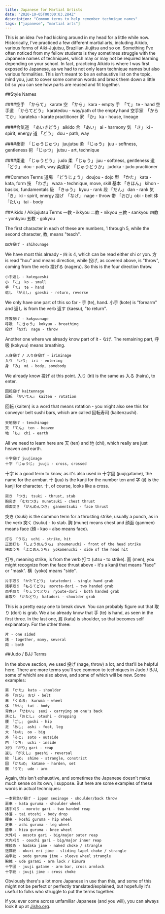 ```yaml
---
title: Japanese for Martial Artists
date: "2020-10-05T00:00:03.284Z"
description: "Common terms to help remember technique names"
tags: ["japanese", "martial arts"]
---
```


This is an idea I've had kicking around in my head for a little while now.
Historically, I've practiced a few different martial arts, including Aikido,
various forms of Aiki-Jujutsu, Brazilian Jiujitsu and so on.  Something I've
often noticed from my fellow students is they sometimes struggle with the Japanese
names of techniques, which may or may not be required learning depending on
your school.  In fact, practicing Aikido is where I was first exposed to
Japanese, as we had to not only learn technique names but also various
formalities.  This isn't meant to be an exhaustive list on the topic, mind you,
just to cover some common words and break them down a little bit so you can
see how parts are reused and fit together.

##Style Names

####空手　「からて」 karate
	空　「から」 kara - empty
	手　「て」 te - hand
	空手道　「からてどう」 karatedou - way/path of the empty hand
	空手家　「からてか」 karateka - karate practitioner
	家 「か」 ka - house, lineage

####合気道　「あいきどう」 aikido
	合 「あい」 ai - harmony
	気 「き」 ki - spirit, energy
	道 「どう」 dou - path, way

####柔術　「じゅうじゅつ」 juujutsu
	柔 「じゅう」 juu - softness, gentleness
	術 「じゅつ」 jutsu - art, technique

####柔道　「じゅうどう」 judo
	柔 「じゅう」 juu - softness, gentleness
	道 「どう」 dou - path, way
	柔道家　「じゅうどうか」 judoka - judo practiioner

##Common Terms
	道場　「どうじょう」 doujou - dojo
	型　「かた」 kata - kata, form
	技　「わざ」 waza - technique, move, skill
	基本 「きほん」 kihon - basics, fundamentals
	級　「きゅう」 kyuu - rank
	段 「だん」 dan - rank
	気　「き」 ki - spirit, energy
	投げ　「なげ」 nage - throw
	帯 「おび」obi - belt
	体　「たい」 tai - body
	
##Aikido / Aikijujutsu Terms
	一教 - ikkyou
	二教 - nikyou
	三教 - sankyou
	四教 - yonkyou
	五教 - gokyou

The first character in each of these are numbers, 1 through 5, while the second character, 教,
means "teach".

	四方投げ - shihounage

We have most this already - 四 is 4, which can be read either shi or yon.  方 is read "hou" and
means direction, while 投げ, as covered above, is "throw", coming from the verb 投げる (nageru).
So this is the four direction throw.

	小手返し - kotegaeshi
	小 「こ」 ko - small
	手 「て」 te - hand
	返し 「がえし」 gaeshi - return, reverse

We only have one part of this so far - 手 (te), hand.  小手 (kote) is "forearm" and 返し is from
the verb 返す (kaesu), "to return".

	呼吸投げ - kokyuunage
	呼吸 「こきゅう」 kokyuu - breathing
	投げ 「なげ」　nage - throw

Another one where we already know part of it - なげ.  The remaining part, 呼吸 (kokyuu) means breathing.

	入身投げ / 入り身投げ - iriminage
	入り 「いり」 iri - entering
	身 「み」 mi - body, somebody

We already know 投げ at this point.  入り (iri) is the same as 入る (hairu), to enter.

	回転投げ kaitennage
	回転 「かいてん」 kaiten - rotation

回転 (kaiten) is a word that means rotation - you might also see this for conveyor belt sushi bars, which
are called 回転寿司 (kaitenzushi).

	天地投げ - tenchinage
	天 「てん」 ten - heaven
	地　「ち」 chi - earth

All we need to learn here are 天 (ten) and 地 (chi), which really are just heaven and earth.

	十字投げ juujinage
	十字　「じゅうじ」　juuji - cross, crossed

十字 is a good term to know, as it's also used in 十字固 (juujigatame), the name for the armbar.
十 (juu) is the kanji for the number ten and 字 (ji) is the kanji for character.  十, of course,
looks like a cross.

	突き 「つき」　tsuki - thrust, stab
	胸突き 「むねつき」　munetsuki - chest thrust
	顔面突き 「がんめんつき」　ganmentsuki - face thrust

突き (tsuki) is the common term for a thrusting strike, usually a punch, as in the verb 突く (tsuku) - to stab.
胸 (mune) means chest and 顔面 (ganmen) means face (顔 - kao - also means face).

	打ち　「うち」 uchi - strike, hit
	正面打ち 「しょうめんうち」 shoumenuchi - front of the head strike
	横面うち　「よこめんうち」 yokomenuchi - side of the head hit

打ち, meaning strike, is from the verb 打つ (utsu - to strike).  面 (men), you might recognize
from the face thrust above - it's a kanji that means "face" or "mask".  横（yoko) means "side".

	片手取り　「かたてどり」 katatedori - single hand grab
	諸手取り　「もろてどり」 morote-dori - two handed grab
	両手取り　「りょうてどり」 ryoute-dori - both handed grab
	肩取り　「かたどり」 katadori - shoulder grab

This is a pretty easy one to break down.  You can probably figure out that 取り (dori) is grab.
We also already know that 手 (te) is hand, as seen in the first three.  In the last one, 肩 (kata)
is shoulder, so that becomes self explanatory.  For the other three:

	片 - one sided
	諸 - together, many, several
	両 - both

##Judo / BJJ Terms

In the above section, we used 投げ (nage, throw) a lot, and that'll be helpful here.  There are
more terms you'll see common to techniques in Judo / BJJ, some of whichi are also above, and some
of which will be new.  Some examples:

	肩 「かた」 kata - shoulder
	帯 「おび」 おび - belt
	車 「くるま」 kuruma - wheel
	体　「たい」 tai - body
	背負い　「せおい」 seoi - carrying on one's back
	落とし　「おとし」 otoshi - dropping
	腰　「ごし」 goshi - hip
	足　「あし」 ashi - foot, leg
	大　「おお」 oo - big
	外　「そと」 soto - outside
	内　「うち」 uchi - inside
	刈り　「がり」gari - reap
	返し　「がえし」 gaeshi - reversal
	絞　「しめ」 shime - strangle, constrict
	固 「かため」 katame - harden, set
	腕　「うで」 ude - arm

Again, this isn't exhaustive, and sometimes the Japanese doesn't make much sense on its own, I
suppose.  But here are some examples of these words in actual techniques:

	一本背負い投げ - ippon seoinage - shoulder/back throw
	肩車 - kata guruma - shoulder wheel
	諸手刈り - morote gari - two handed reap
	体落 - tai otoshi - body drop
	腰車 - koshi guruma - hip wheel
	足車 - ashi guruma - leg wheel
	膝車 - hiza guruma - knee wheel
	大外刈 - oosoto gari - big/major outer reap
	大内刈り - oouchi gari - big/major inner reap
	裸絞め - hadaka jime - naked choke / strangle
	送襟絞 - okuri eri jime - sliding lapel choke / strangle
	袖車絞 - sode guruma jime - sleeve wheel strangle
	腕緘 - ude garami - arm lock / kimura
	十字固 - juuji gatame - arm bar, cross armlock
	十字絞 - juuji jime - cross choke

Obviously there's a lot more Japanese in use than this, and some of this might not be perfect or
perfectly translated/explained, but hopefully it's useful to folks who struggle to put the
terms together.

If you ever come across unfamiliar Japanese (and you will), you can always look it up at [Jisho.org](https://jisho.org).